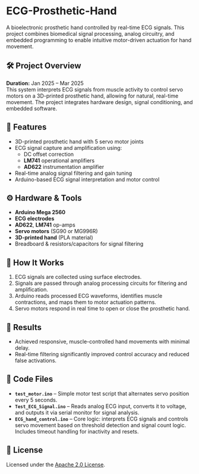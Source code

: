 # ECG-Prosthetic-Hand

A bioelectronic prosthetic hand controlled by real-time ECG signals. This project combines biomedical signal processing, analog circuitry, and embedded programming to enable intuitive motor-driven actuation for hand movement.

## 🛠️ Project Overview

**Duration:** Jan 2025 – Mar 2025  
This system interprets ECG signals from muscle activity to control servo motors on a 3D-printed prosthetic hand, allowing for natural, real-time movement. The project integrates hardware design, signal conditioning, and embedded software.

## 🔧 Features

- 3D-printed prosthetic hand with 5 servo motor joints
- ECG signal capture and amplification using:
  - DC offset correction
  - **LM741** operational amplifiers
  - **AD622** instrumentation amplifier
- Real-time analog signal filtering and gain tuning
- Arduino-based ECG signal interpretation and motor control

## ⚙️ Hardware & Tools

- **Arduino Mega 2560**
- **ECG electrodes**
- **AD622**, **LM741** op-amps
- **Servo motors** (SG90 or MG996R)
- **3D-printed hand** (PLA material)
- Breadboard & resistors/capacitors for signal filtering

## 🧠 How It Works

1. ECG signals are collected using surface electrodes.
2. Signals are passed through analog processing circuits for filtering and amplification.
3. Arduino reads processed ECG waveforms, identifies muscle contractions, and maps them to motor actuation patterns.
4. Servo motors respond in real time to open or close the prosthetic hand.

## 🧪 Results

- Achieved responsive, muscle-controlled hand movements with minimal delay.
- Real-time filtering significantly improved control accuracy and reduced false activations.

## 🧠 Code Files

- **`test_motor.ino`** – Simple motor test script that alternates servo position every 5 seconds.
- **`Test_ECG_Signal.ino`** – Reads analog ECG input, converts it to voltage, and outputs it via serial monitor for signal analysis.
- **`ECG_hand_control.ino`** – Core logic: interprets ECG signals and controls servo movement based on threshold detection and signal count logic. Includes timeout handling for inactivity and resets.

## 📃 License

Licensed under the [Apache 2.0 License](./LICENSE).
